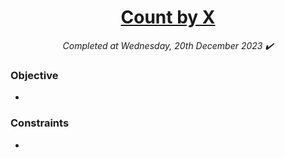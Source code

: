 <h1 align="center">
  <a href="">Count by X</a>
</h1>

<p align="center">
  <i align="center">Completed at Wednesday, 20th December 2023 ✔️</i>
</p>

### Objective

-

### Constraints

-